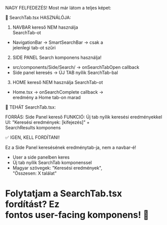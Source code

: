  NAGY FELFEDEZÉS! Most már látom a 
  teljes képet:

  📍 SearchTab.tsx HASZNÁLÓJA:

  1. NAVBAR kereső NEM használja       
  SearchTab-ot
  - NavigationBar → SmartSearchBar → csak a     
  jelenlegi tab-ot szűri

  2. SIDE PANEL Search komponens használja!     
  - src/components/Side/Search/ →
  onSearchTabOpen callback
  - Side panel keresés → ÚJ TAB nyílik
  SearchTab-bal

  3. HOME kereső NEM használja SearchTab-ot     

  - Home.tsx → onSearchComplete callback →      
  eredmény a Home tab-on marad

  🎯 TEHÁT SearchTab.tsx:

  FORRÁS: Side Panel kereső
  FUNKCIÓ: Új tab nyílik keresési
  eredményekkel
  UI: "Keresési eredmények: [kifejezés]" +      
  SearchResults komponens

  ✅ IGEN, KELL FORDÍTANI!

  Ez a Side Panel keresésének 
  eredménytab-ja, nem a navbar-é!

  - User a side panelben keres
  - Új tab nyílik SearchTab komponenssel        
  - Magyar szövegek: "Keresési eredmények",     
  "Összesen: X találat"

  Folytatjam a SearchTab.tsx fordítást? Ez      
  fontos user-facing komponens! 🚀
  =================================
  